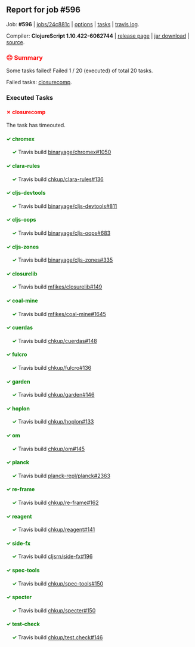 ## Report for job #596

Job: **#596** | [jobs/24c881c](https://github.com/cljs-oss/canary/commit/24c881c3298a08520fe3564cdc3747c40d6deeb0) | [options](options.edn) | [tasks](tasks.edn) | [travis log](https://travis-ci.org/cljs-oss/canary/builds/434468397).

Compiler: **ClojureScript 1.10.422-6062744** | [release page](https://github.com/cljs-oss/canary/releases/tag/r1.10.422-6062744) | [jar download](https://github.com/cljs-oss/canary/releases/download/r1.10.422-6062744/clojurescript-1.10.422-6062744.jar) | [source](https://github.com/clojure/clojurescript/commit/6062744a1600479d5b9c641db9fb15cbb1df023c).

### <b style='color:red'>☹ Summary</b>

Some tasks failed! Failed 1 / 20 (executed) of total 20 tasks.

Failed tasks: [closurecomp](#-closurecomp).

### Executed Tasks

#### <b style='color:red'>&#x2717; closurecomp</b>
The task has timeouted.

#### <b style='color:green'>&#x2713; chromex</b>
&nbsp;&nbsp;&nbsp;&nbsp;<b style='color:green'>&#x2713;</b> Travis build [binaryage/chromex#1050](https://travis-ci.org/binaryage/chromex/builds/434469517)<br>

#### <b style='color:green'>&#x2713; clara-rules</b>
&nbsp;&nbsp;&nbsp;&nbsp;<b style='color:green'>&#x2713;</b> Travis build [chkup/clara-rules#136](https://travis-ci.org/chkup/clara-rules/builds/434469562)<br>

#### <b style='color:green'>&#x2713; cljs-devtools</b>
&nbsp;&nbsp;&nbsp;&nbsp;<b style='color:green'>&#x2713;</b> Travis build [binaryage/cljs-devtools#811](https://travis-ci.org/binaryage/cljs-devtools/builds/434469515)<br>

#### <b style='color:green'>&#x2713; cljs-oops</b>
&nbsp;&nbsp;&nbsp;&nbsp;<b style='color:green'>&#x2713;</b> Travis build [binaryage/cljs-oops#683](https://travis-ci.org/binaryage/cljs-oops/builds/434469519)<br>

#### <b style='color:green'>&#x2713; cljs-zones</b>
&nbsp;&nbsp;&nbsp;&nbsp;<b style='color:green'>&#x2713;</b> Travis build [binaryage/cljs-zones#335](https://travis-ci.org/binaryage/cljs-zones/builds/434469613)<br>

#### <b style='color:green'>&#x2713; closurelib</b>
&nbsp;&nbsp;&nbsp;&nbsp;<b style='color:green'>&#x2713;</b> Travis build [mfikes/closurelib#149](https://travis-ci.org/mfikes/closurelib/builds/434469524)<br>

#### <b style='color:green'>&#x2713; coal-mine</b>
&nbsp;&nbsp;&nbsp;&nbsp;<b style='color:green'>&#x2713;</b> Travis build [mfikes/coal-mine#1645](https://travis-ci.org/mfikes/coal-mine/builds/434469526)<br>

#### <b style='color:green'>&#x2713; cuerdas</b>
&nbsp;&nbsp;&nbsp;&nbsp;<b style='color:green'>&#x2713;</b> Travis build [chkup/cuerdas#148](https://travis-ci.org/chkup/cuerdas/builds/434469634)<br>

#### <b style='color:green'>&#x2713; fulcro</b>
&nbsp;&nbsp;&nbsp;&nbsp;<b style='color:green'>&#x2713;</b> Travis build [chkup/fulcro#136](https://travis-ci.org/chkup/fulcro/builds/434469535)<br>

#### <b style='color:green'>&#x2713; garden</b>
&nbsp;&nbsp;&nbsp;&nbsp;<b style='color:green'>&#x2713;</b> Travis build [chkup/garden#146](https://travis-ci.org/chkup/garden/builds/434469638)<br>

#### <b style='color:green'>&#x2713; hoplon</b>
&nbsp;&nbsp;&nbsp;&nbsp;<b style='color:green'>&#x2713;</b> Travis build [chkup/hoplon#133](https://travis-ci.org/chkup/hoplon/builds/434469656)<br>

#### <b style='color:green'>&#x2713; om</b>
&nbsp;&nbsp;&nbsp;&nbsp;<b style='color:green'>&#x2713;</b> Travis build [chkup/om#145](https://travis-ci.org/chkup/om/builds/434469582)<br>

#### <b style='color:green'>&#x2713; planck</b>
&nbsp;&nbsp;&nbsp;&nbsp;<b style='color:green'>&#x2713;</b> Travis build [planck-repl/planck#2363](https://travis-ci.org/planck-repl/planck/builds/434469609)<br>

#### <b style='color:green'>&#x2713; re-frame</b>
&nbsp;&nbsp;&nbsp;&nbsp;<b style='color:green'>&#x2713;</b> Travis build [chkup/re-frame#162](https://travis-ci.org/chkup/re-frame/builds/434469568)<br>

#### <b style='color:green'>&#x2713; reagent</b>
&nbsp;&nbsp;&nbsp;&nbsp;<b style='color:green'>&#x2713;</b> Travis build [chkup/reagent#141](https://travis-ci.org/chkup/reagent/builds/434469640)<br>

#### <b style='color:green'>&#x2713; side-fx</b>
&nbsp;&nbsp;&nbsp;&nbsp;<b style='color:green'>&#x2713;</b> Travis build [cljsrn/side-fx#196](https://travis-ci.org/cljsrn/side-fx/builds/434469665)<br>

#### <b style='color:green'>&#x2713; spec-tools</b>
&nbsp;&nbsp;&nbsp;&nbsp;<b style='color:green'>&#x2713;</b> Travis build [chkup/spec-tools#150](https://travis-ci.org/chkup/spec-tools/builds/434469627)<br>

#### <b style='color:green'>&#x2713; specter</b>
&nbsp;&nbsp;&nbsp;&nbsp;<b style='color:green'>&#x2713;</b> Travis build [chkup/specter#150](https://travis-ci.org/chkup/specter/builds/434469689)<br>

#### <b style='color:green'>&#x2713; test-check</b>
&nbsp;&nbsp;&nbsp;&nbsp;<b style='color:green'>&#x2713;</b> Travis build [chkup/test.check#146](https://travis-ci.org/chkup/test.check/builds/434469721)<br>